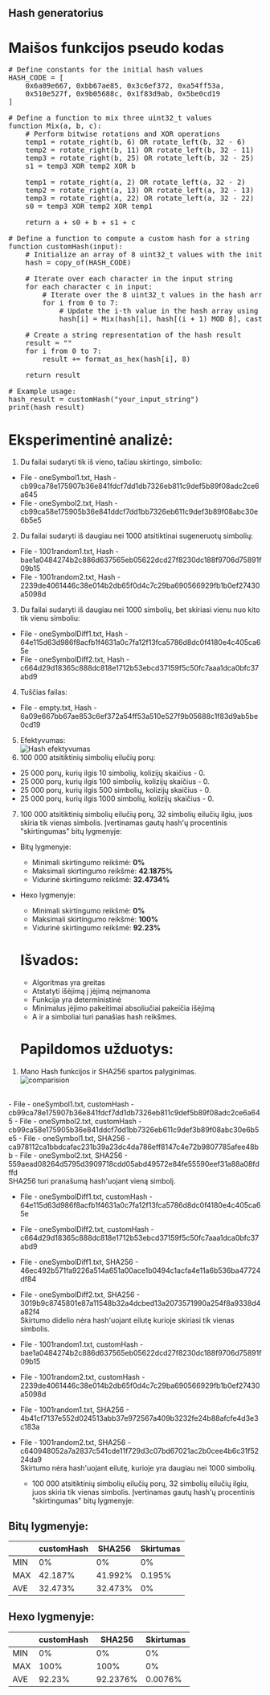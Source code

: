 ## Hash generatorius

# Maišos funkcijos pseudo kodas
<pre>
# Define constants for the initial hash values
HASH_CODE = [
    0x6a09e667, 0xbb67ae85, 0x3c6ef372, 0xa54ff53a,
    0x510e527f, 0x9b05688c, 0x1f83d9ab, 0x5be0cd19
]

# Define a function to mix three uint32_t values
function Mix(a, b, c):
    # Perform bitwise rotations and XOR operations
    temp1 = rotate_right(b, 6) OR rotate_left(b, 32 - 6)
    temp2 = rotate_right(b, 11) OR rotate_left(b, 32 - 11)
    temp3 = rotate_right(b, 25) OR rotate_left(b, 32 - 25)
    s1 = temp3 XOR temp2 XOR b

    temp1 = rotate_right(a, 2) OR rotate_left(a, 32 - 2)
    temp2 = rotate_right(a, 13) OR rotate_left(a, 32 - 13)
    temp3 = rotate_right(a, 22) OR rotate_left(a, 32 - 22)
    s0 = temp3 XOR temp2 XOR temp1

    return a + s0 + b + s1 + c

# Define a function to compute a custom hash for a string
function customHash(input):
    # Initialize an array of 8 uint32_t values with the initial hash values
    hash = copy_of(HASH_CODE)

    # Iterate over each character in the input string
    for each character c in input:
        # Iterate over the 8 uint32_t values in the hash array
        for i from 0 to 7:
            # Update the i-th value in the hash array using the Mix function
            hash[i] = Mix(hash[i], hash[(i + 1) MOD 8], cast_to_uint32(c))

    # Create a string representation of the hash result
    result = ""
    for i from 0 to 7:
        result += format_as_hex(hash[i], 8)

    return result

# Example usage:
hash_result = customHash("your_input_string")
print(hash_result)
</pre>

# Eksperimentinė analizė:
1. Du failai sudaryti tik iš vieno, tačiau skirtingo, simbolio:
- File - oneSymbol1.txt, Hash - cb99ca78e175907b36e841fdcf7dd1db7326eb811c9def5b89f08adc2ce6a645
- File - oneSymbol2.txt, Hash - cb99ca58e175905b36e841ddcf7dd1bb7326eb611c9def3b89f08abc30e6b5e5
2. Du failai sudaryti iš daugiau nei 1000 atsitiktinai sugeneruotų simbolių:
- File - 1001random1.txt, Hash - bae1a0484274b2c886d637565eb05622dcd27f8230dc188f9706d75891f09b15
- File - 1001random2.txt, Hash - 2239de4061446c38e014b2db65f0d4c7c29ba690566929fb1b0ef27430a5098d
3. Du failai sudaryti iš daugiau nei 1000 simbolių, bet skiriasi vienu nuo kito tik vienu simboliu:
- File - oneSymbolDiff1.txt, Hash - 64e115d63d986f8acfb1f4631a0c7fa12f13fca5786d8dc0f4180e4c405ca65e
- File - oneSymbolDiff2.txt, Hash - c664d29d18365c888dc818e1712b53ebcd37159f5c50fc7aaa1dca0bfc37abd9
4. Tuščias failas:
- File - empty.txt, Hash - 6a09e667bb67ae853c6ef372a54ff53a510e527f9b05688c1f83d9ab5be0cd19
5. Efektyvumas:
<br/>![Hash efektyvumas](https://github.com/dovydasgre/blokugrand/assets/126052244/31fb0dd5-20a1-4472-8f24-53a1334621dc)
6. 100 000 atsitiktinių simbolių eilučių porų:
- 25 000 porų, kurių ilgis 10 simbolių, kolizijų skaičius - 0.
- 25 000 porų, kurių ilgis 100 simbolių, kolizijų skaičius - 0.
- 25 000 porų, kurių ilgis 500 simbolių, kolizijų skaičius - 0.
- 25 000 porų, kurių ilgis 1000 simbolių, kolizijų skaičius - 0.
7. 100 000 atsitiktinių simbolių eilučių porų, 32 simbolių eilučių ilgiu, juos skiria tik vienas simbolis. Įvertinamas gautų hash'ų procentinis "skirtingumas" bitų lygmenyje:
- Bitų lygmenyje:
  - Minimali skirtingumo reikšmė: **0%**
  - Maksimali skirtingumo reikšmė: **42.1875%**
  - Vidurinė skirtingumo reikšmė: **32.4734%**
- Hexo lygmenyje:
  - Minimali skirtingumo reikšmė: **0%**
  - Maksimali skirtingumo reikšmė: **100%**
  - Vidurinė skirtingumo reikšmė: **92.23%**

  # Išvados:
  - Algoritmas yra greitas
  - Atstatyti išėjimą į įėjimą neįmanoma
  - Funkcija yra deterministinė
  - Minimalus įėjimo pakeitimai absoliučiai pakeičia išėjimą
  - A ir a simboliai turi panašias hash reikšmes.
 
  # Papildomos užduotys:
1. Mano Hash funkcijos ir SHA256 spartos palyginimas.
  <br/>![comparision](https://github.com/dovydasgre/Bloku-grandines-hash/assets/126052244/345ffa3a-98dc-4afc-af53-ebd0af96722b)
<br/>
- File - oneSymbol1.txt, customHash - cb99ca78e175907b36e841fdcf7dd1db7326eb811c9def5b89f08adc2ce6a645
- File - oneSymbol2.txt, customHash - cb99ca58e175905b36e841ddcf7dd1bb7326eb611c9def3b89f08abc30e6b5e5
- File - oneSymbol1.txt, SHA256 - ca978112ca1bbdcafac231b39a23dc4da786eff8147c4e72b9807785afee48bb
- File - oneSymbol2.txt, SHA256 - 559aead08264d5795d3909718cdd05abd49572e84fe55590eef31a88a08fdffd
  <br/>SHA256 turi pranašumą hash'uojant vieną simbolį.
  
- File - oneSymbolDiff1.txt, customHash - 64e115d63d986f8acfb1f4631a0c7fa12f13fca5786d8dc0f4180e4c405ca65e
- File - oneSymbolDiff2.txt, customHash - c664d29d18365c888dc818e1712b53ebcd37159f5c50fc7aaa1dca0bfc37abd9
- File - oneSymbolDiff1.txt, SHA256 - 46ec492b571fa9226a514a651a00ace1b0494c1acfa4e11a6b536ba47724df84
- File - oneSymbolDiff2.txt, SHA256 - 3019b9c8745801e87a11548b32a4dcbed13a2073571990a254f8a9338d4a82f4
  <br/>Skirtumo didelio nėra hash'uojant eilutę kurioje skiriasi tik vienas simbolis.

- File - 1001random1.txt, customHash - bae1a0484274b2c886d637565eb05622dcd27f8230dc188f9706d75891f09b15
- File - 1001random2.txt, customHash - 2239de4061446c38e014b2db65f0d4c7c29ba690566929fb1b0ef27430a5098d
- File - 1001random1.txt, SHA256 - 4b41cf7137e552d024513abb37e972567a409b3232fe24b88afcfe4d3e3c183a
- File - 1001random2.txt, SHA256 - c640948052a7a2837c541cde11f729d3c07bd67021ac2b0cee4b6c31f5224da9
  <br/>Skirtumo nėra hash'uojant eilutę, kurioje yra daugiau nei 1000 simbolių.

   - 100 000 atsitiktinių simbolių eilučių porų, 32 simbolių eilučių ilgiu, juos skiria tik vienas simbolis. Įvertinamas gautų hash'ų procentinis "skirtingumas" bitų lygmenyje:
## Bitų lygmenyje:
|             | customHash |    SHA256  |  Skirtumas |
|-------------|------------|------------|------------|
|     MIN     |      0%    |     0%     |     0%     |
|     MAX     |   42.187%  |   41.992%  |   0.195%   |         
|     AVE     |   32.473%  |   32.473%  |     0%     |
    
## Hexo lygmenyje:
|             | customHash |    SHA256  |  Skirtumas |
|-------------|------------|------------|------------|
|     MIN     |     0%     |      0%    |     0%     |
|     MAX     |    100%    |     100%   |     0%     |
|     AVE     |   92.23%   |   92.2376% |   0.0076%  |

